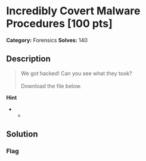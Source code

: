 # Incredibly Covert Malware Procedures [100 pts]

**Category:** Forensics
**Solves:** 140

## Description
>We got hacked! Can you see what they took? <br><br>Download the file below.

**Hint**
* -

## Solution

### Flag

